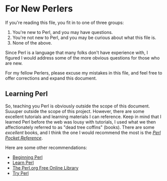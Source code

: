 # For New Perlers

If you're reading this file, you fit in to one of three groups:

1. You're new to Perl, and you may have questions.
2. You're not new to Perl, and you may be curious about what this file is.
3. None of the above.

Since Perl is a language that many folks don't have experience with, I figured
I would address some of the more obvious questions for those who are new.

For my fellow Perlers, please excuse my mistakes in this file, and feel free
to offer corrections and expand this document.

## Learning Perl

So, teaching you Perl is obviously outside the scope of this document. Suuuper
outside the scope of this project. However, there are some excellent tutorials
and learning materials I can reference. Keep in mind that I learned Perl before
the web was lousy with tutorials, I used what we then affectionately referred
to as "dead tree coffins" (books). There are some _excellent_ books, and I think
the one I would recommend the most is the [_Perl Pocket Reference_](https://www.oreilly.com/library/view/perl-pocket-reference/9781449311186).

Here are some other recommendations:

- [Beginning Perl](https://www.perl.org/books/beginning-perl/)
- [Learn Perl](https://learn.perl.org/)
- [The Perl.org Free Online Library](https://www.perl.org/books/library.html)
- [Try Perl](http://tryperl.pl/)
